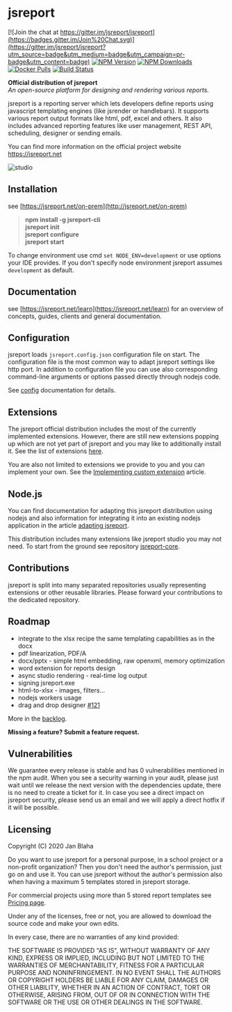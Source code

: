 


# jsreport

[![Join the chat at https://gitter.im/jsreport/jsreport](https://badges.gitter.im/Join%20Chat.svg)](https://gitter.im/jsreport/jsreport?utm_source=badge&utm_medium=badge&utm_campaign=pr-badge&utm_content=badge)
[![NPM Version](http://img.shields.io/npm/v/jsreport.svg?style=flat-square)](https://npmjs.com/package/jsreport)
[![NPM Downloads](https://img.shields.io/npm/dt/jsreport.svg?style=flat-square)](https://npmjs.com/package/jsreport)
[![Docker Pulls](https://img.shields.io/docker/pulls/jsreport/jsreport)](https://hub.docker.com/r/jsreport/jsreport)
[![Build Status](https://travis-ci.org/jsreport/jsreport.png?branch=master)](https://travis-ci.org/jsreport/jsreport)

**Official distribution of jsreport**<br/>
*An open-source platform for designing and rendering various reports.*

jsreport is a reporting server which lets developers define reports using  javascript templating engines (like jsrender or handlebars). It supports various report output formats like html, pdf, excel and others.  It also includes advanced reporting features like user management, REST API, scheduling, designer or sending emails.

You can find more information on the official project website https://jsreport.net    

![studio](https://github.com/jsreport/website/blob/master/public/img/jsreport-demo.gif?raw=true)

## Installation
see [https://jsreport.net/on-prem](http://jsreport.net/on-prem)

> **npm install -g jsreport-cli**<br/>
> **jsreport init**<br/>
> **jsreport configure**<br/>
> **jsreport start**

To change environment use cmd `set NODE_ENV=development` or use options your IDE provides. If you don't specify node environment jsreport assumes `development` as default.

## Documentation

see [https://jsreport.net/learn](https://jsreport.net/learn) for an overview of concepts, guides, clients and general documentation.

## Configuration
jsreport loads `jsreport.config.json` configuration file on start. The configuration file is the most common way to adapt jsreport settings like http port. In addition to configuration file you can use also corresponding command-line arguments or options passed directly through nodejs code.

See [config](https://jsreport.net/learn/configuration) documentation for details.

## Extensions
The jsreport official distribution includes the most of the currently implemented extensions. However, there are still new extensions popping up which are not yet part of jsreport and you may like to additionally install it. See the list of extensions [here](https://github.com/jsreport/jsreport-core#list-of-extensions).

You are also not limited to extensions we provide to you and  you can implement your own. See the [Implementing custom extension](https://jsreport.net/learn/custom-extension) article.

## Node.js

You can find documentation for adapting this jsreport distribution using nodejs and also information for integrating it into an existing nodejs application in the article [adapting jsreport](https://jsreport.net/learn/adapting-jsreport).

This distribution includes many extensions like jsreport studio you may not need. To start from the ground see repository [jsreport-core](https://github.com/jsreport/jsreport-core).

## Contributions

jsreport is split into many separated repositories usually representing extensions or other reusable libraries. Please forward your contributions to the dedicated repository.

## Roadmap
- integrate to the xlsx recipe the same templating capabilities as in the docx
- pdf linearization, PDF/A
- docx/pptx - simple html embedding, raw openxml, memory optimization
- word extension for reports design
- async studio rendering - real-time log output
- signing jsreport.exe
- html-to-xlsx - images, filters...
- nodejs workers usage
- drag and drop designer [#121](../../issues/121) 

More in the [backlog](https://github.com/jsreport/jsreport/issues).

**Missing a feature? Submit a feature request.**

## Vulnerabilities

We guarantee every release is stable and has 0 vulnerabilities mentioned in the npm audit. When you see a security warning in your audit, please just wait until we release the next version with the dependencies update, there is no need to create a ticket for it. In case you see a direct impact on jsreport security, please send us an email and we will apply a direct hotfix if it will be possible.

## Licensing
Copyright (C) 2020 Jan Blaha

Do you want to use jsreport for a personal purpose, in a school project or a non-profit organization?
Then you don't need the author's permission, just go on and use it. You can use jsreport without the author's permission
also when having a maximum 5 templates stored in jsreport storage.

For commercial projects using more than 5 stored report templates see [Pricing page](https://jsreport.net/buy).

Under any of the licenses, free or not, you are allowed to download the source code and make your own edits.

In every case, there are no warranties of any kind provided:

THE SOFTWARE IS PROVIDED "AS IS", WITHOUT WARRANTY OF ANY KIND, EXPRESS OR IMPLIED, INCLUDING BUT NOT LIMITED TO THE WARRANTIES OF MERCHANTABILITY, FITNESS FOR A PARTICULAR PURPOSE AND NONINFRINGEMENT. IN NO EVENT SHALL THE AUTHORS OR COPYRIGHT HOLDERS BE LIABLE FOR ANY CLAIM, DAMAGES OR OTHER LIABILITY, WHETHER IN AN ACTION OF CONTRACT, TORT OR OTHERWISE, ARISING FROM, OUT OF OR IN CONNECTION WITH THE SOFTWARE OR THE USE OR OTHER DEALINGS IN THE SOFTWARE.
